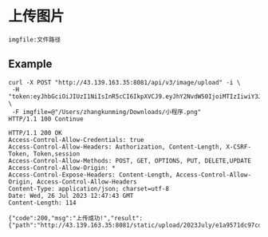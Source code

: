 # 上传图片

	imgfile:文件路径

## Example

	curl -X POST "http://43.139.163.35:8081/api/v3/image/upload" -i \
	 -H "token:eyJhbGciOiJIUzI1NiIsInR5cCI6IkpXVCJ9.eyJhY2NvdW50IjoiMTIzIiwiY3JlYXRlX3RpbWUiOjE2OTAzNzQwNDh9.v8EnBzvNZ9lPotme6RxevBMQfxw9HQkum3tQeBWKAMg" \
	 -F imgfile=@"/Users/zhangkunming/Downloads/小程序.png"
	HTTP/1.1 100 Continue

	HTTP/1.1 200 OK
	Access-Control-Allow-Credentials: true
	Access-Control-Allow-Headers: Authorization, Content-Length, X-CSRF-Token, Token,session
	Access-Control-Allow-Methods: POST, GET, OPTIONS, PUT, DELETE,UPDATE
	Access-Control-Allow-Origin: *
	Access-Control-Expose-Headers: Content-Length, Access-Control-Allow-Origin, Access-Control-Allow-Headers
	Content-Type: application/json; charset=utf-8
	Date: Wed, 26 Jul 2023 12:47:43 GMT
	Content-Length: 114

	{"code":200,"msg":"上传成功!","result":{"path":"http://43.139.163.35:8081/static/upload/2023July/e1a9571dc97cd15ac11e4edb5ce5d4d9.png"}}
